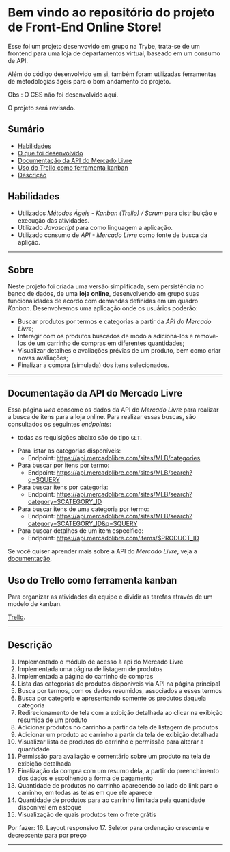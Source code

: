 # Bem vindo ao repositório do projeto de Front-End Online Store!

Esse foi um projeto desenvovido em grupo na Trybe, trata-se de um frontend para uma loja de departamentos virtual, baseado em um consumo de API.

Além do código desenvolvido em si, também foram utilizadas ferramentas de metodologias ágeis para o bom andamento do projeto.

Obs.: O CSS não foi desenvolvido aqui.

O projeto será revisado.

## Sumário

- [Habilidades](#habilidades)
- [O que foi desenvolvido](#sobre)
- [Documentação da API do Mercado Livre](#documentação-da-api-do-mercado-livre)
- [Uso do Trello como ferramenta kanban](#uso-do-trello-como-ferramenta-kanban)
- [Descrição](#descrição)

## Habilidades

* Utilizados _Métodos Ágeis - Kanban (Trello) / Scrum_ para distribuição e execução das atividades.
* Utilizado _Javascript_ para como linguagem a aplicação.
* Utilizado consumo de _API - Mercado Livre_ como fonte de busca da aplição.

---

## Sobre

Neste projeto foi criada uma versão simplificada, sem persistência no banco de dados, de uma **loja online**, desenvolvendo em grupo suas funcionalidades de acordo com demandas definidas em um quadro _Kanban_.
Desenvolvemos uma aplicação onde os usuários poderão:
  - Buscar produtos por termos e categorias a partir da _API do Mercado Livre_;
  - Interagir com os produtos buscados de modo a adicioná-los e removê-los de um carrinho de compras em diferentes quantidades;
  - Visualizar detalhes e avaliações prévias de um produto, bem como criar novas avaliações;
  - Finalizar a compra (simulada) dos itens selecionados.

---

## Documentação da API do Mercado Livre

Essa página _web_ consome os dados da API do _Mercado Livre_ para realizar a busca de itens para a loja online. Para realizar essas buscas, são consultados os seguintes _endpoints_:

* todas as requisições abaixo são do tipo `GET`.
- Para listar as categorias disponíveis:
  - Endpoint: https://api.mercadolibre.com/sites/MLB/categories
- Para buscar por itens por termo:
  - Endpoint: https://api.mercadolibre.com/sites/MLB/search?q=$QUERY
- Para buscar itens por categoria:
  - Endpoint: https://api.mercadolibre.com/sites/MLB/search?category=$CATEGORY_ID
- Para buscar itens de uma categoria por termo:
  - Endpoint: https://api.mercadolibre.com/sites/MLB/search?category=$CATEGORY_ID&q=$QUERY
- Para buscar detalhes de um item especifico:
  - Endpoint: https://api.mercadolibre.com/items/$PRODUCT_ID

Se você quiser aprender mais sobre a API do _Mercado Livre_, veja a [documentação](https://developers.mercadolivre.com.br/pt_br/itens-e-buscas).

## Uso do Trello como ferramenta kanban

Para organizar as atividades da equipe e dividir as tarefas através de um modelo de kanban.

[Trello](https://trello.com/).

---

## Descrição

1. Implementado o módulo de acesso à api do Mercado Livre
2. Implementada uma página de listagem de produtos
3. Implementada a página do carrinho de compras
4. Lista das categorias de produtos disponíveis via API na página principal
5. Busca por termos, com os dados resumidos, associados a esses termos
6. Busca por categoria e apresentando somente os produtos daquela categoria
7. Redirecionamento de tela com a exibição detalhada ao clicar na exibição resumida de um produto
8. Adicionar produtos no carrinho a partir da tela de listagem de produtos
9. Adicionar um produto ao carrinho a partir da tela de exibição detalhada
10. Visualizar lista de produtos do carrinho e permissão para alterar a quantidade
11. Permissão para avaliação e comentário sobre um produto na tela de exibição detalhada
12. Finalização da compra com um resumo dela, a partir do preenchimento dos dados e escolhendo a forma de pagamento
13. Quantidade de produtos no carrinho aparecendo ao lado do link para o carrinho, em todas as telas em que ele aparece
14. Quantidade de produtos para ao carrinho limitada pela quantidade disponível em estoque
15. Visualização de quais produtos tem o frete grátis

Por fazer:
16. Layout responsivo
17. Seletor para ordenação crescente e decrescente para por preço

---
